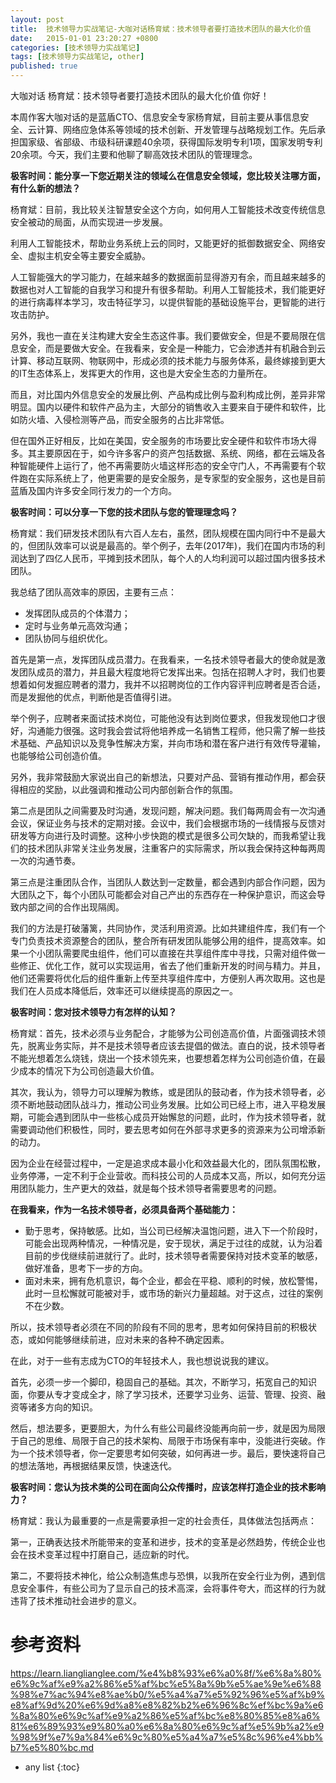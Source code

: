 ```yaml
---
layout: post
title:  技术领导力实战笔记-大咖对话杨育斌：技术领导者要打造技术团队的最大化价值
date:   2015-01-01 23:20:27 +0800
categories: [技术领导力实战笔记]
tags: [技术领导力实战笔记, other]
published: true
---
```




大咖对话 杨育斌：技术领导者要打造技术团队的最大化价值
你好！

本周作客大咖对话的是蓝盾CTO、信息安全专家杨育斌，目前主要从事信息安全、云计算、网络应急体系等领域的技术创新、开发管理与战略规划工作。先后承担国家级、省部级、市级科研课题40余项，获得国际发明专利1项，国家发明专利20余项。今天，我们主要和他聊了聊高效技术团队的管理理念。

**极客时间：能分享一下您近期关注的领域么在信息安全领域，您比较关注哪方面，有什么新的想法？**

杨育斌：目前，我比较关注智慧安全这个方向，如何用人工智能技术改变传统信息安全被动的局面，从而实现进一步发展。

利用人工智能技术，帮助业务系统上云的同时，又能更好的抵御数据安全、网络安全、虚拟主机安全等主要安全威胁。

人工智能强大的学习能力，在越来越多的数据面前显得游刃有余，而且越来越多的数据也对人工智能的自我学习和提升有很多帮助。利用人工智能技术，我们能更好的进行病毒样本学习，攻击特征学习，以提供智能的基础设施平台，更智能的进行攻击防护。

另外，我也一直在关注构建大安全生态这件事。我们要做安全，但是不要局限在信息安全，而是要做大安全。在我看来，安全是一种能力，它会渗透并有机融合到云计算、移动互联网、物联网中，形成必须的技术能力与服务体系，最终嫁接到更大的IT生态体系上，发挥更大的作用，这也是大安全生态的力量所在。

而且，对比国内外信息安全的发展比例、产品构成比例与盈利构成比例，差异非常明显。国内以硬件和软件产品为主，大部分的销售收入主要来自于硬件和软件，比如防火墙、入侵检测等产品，而安全服务的占比非常低。

但在国外正好相反，比如在美国，安全服务的市场要比安全硬件和软件市场大得多。其主要原因在于，如今许多客户的资产包括数据、系统、网络，都在云端及各种智能硬件上运行了，他不再需要防火墙这样形态的安全守门人，不再需要有个软件跑在实际系统上了，他更需要的是安全服务，是专家型的安全服务，这也是目前蓝盾及国内许多安全同行发力的一个方向。

**极客时间：可以分享一下您的技术团队与您的管理理念吗？**

杨育斌：我们研发技术团队有六百人左右，虽然，团队规模在国内同行中不是最大的，但团队效率可以说是最高的。举个例子，去年(2017年)，我们在国内市场的利润达到了四亿人民币，平摊到技术团队，每个人的人均利润可以超过国内很多技术团队。

我总结了团队高效率的原因，主要有三点：

* 发挥团队成员的个体潜力；
* 定时与业务单元高效沟通；
* 团队协同与组织优化。

首先是第一点，发挥团队成员潜力。在我看来，一名技术领导者最大的使命就是激发团队成员的潜力，并且最大程度地将它发挥出来。包括在招聘人才时，我们也要想着如何发掘应聘者的潜力，我并不以招聘岗位的工作内容评判应聘者是否合适，而是发掘他的优点，判断他是否值得引进。

举个例子，应聘者来面试技术岗位，可能他没有达到岗位要求，但我发现他口才很好，沟通能力很强。这时我会尝试将他培养成一名销售工程师，他只需了解一些技术基础、产品知识以及竞争性解决方案，并向市场和潜在客户进行有效传导灌输，也能够给公司创造价值。

另外，我非常鼓励大家说出自己的新想法，只要对产品、营销有推动作用，都会获得相应的奖励，以此强调和推动公司内部创新合作的氛围。

第二点是团队之间需要及时沟通，发现问题，解决问题。我们每两周会有一次沟通会议，保证业务与技术的定期对接。会议中，我们会根据市场的一线情报与反馈对研发等方向进行及时调整。这种小步快跑的模式是很多公司欠缺的，而我希望让我们的技术团队非常关注业务发展，注重客户的实际需求，所以我会保持这种每两周一次的沟通节奏。

第三点是注重团队合作，当团队人数达到一定数量，都会遇到内部合作问题，因为大团队之下，每个小团队可能都会对自己产出的东西存在一种保护意识，而这会导致内部之间的合作出现隔阂。

我们的方法是打破藩篱，共同协作，灵活利用资源。比如共建组件库，我们有一个专门负责技术资源整合的团队，整合所有研发团队能够公用的组件，提高效率。如果一个小团队需要爬虫组件，他们可以直接在共享组件库中寻找，只需对组件做一些修正、优化工作，就可以实现运用，省去了他们重新开发的时间与精力。并且，他们还需要将优化后的组件重新上传至共享组件库中，方便别人再次取用。这也是我们在人员成本降低后，效率还可以继续提高的原因之一。

**极客时间：您对技术领导力有怎样的认知？**

杨育斌：首先，技术必须与业务配合，才能够为公司创造高价值，片面强调技术领先，脱离业务实际，并不是技术领导者应该去提倡的做法。直白的说，技术领导者不能光想着怎么烧钱，烧出一个技术领先来，也要想着怎样为公司创造价值，在最少成本的情况下为公司创造最大价值。

其次，我认为，领导力可以理解为教练，或是团队的鼓动者，作为技术领导者，必须不断地鼓动团队战斗力，推动公司业务发展。比如公司已经上市，进入平稳发展期，可能会遇到团队中一些核心成员开始懈怠的问题，此时，作为技术领导者，就需要调动他们积极性，同时，要去思考如何在外部寻求更多的资源来为公司增添新的动力。

因为企业在经营过程中，一定是追求成本最小化和效益最大化的，团队氛围松散，业务停滞，一定不利于企业营收。而科技公司的人员成本又高，所以，如何充分运用团队能力，生产更大的效益，就是每个技术领导者需要思考的问题。

**在我看来，作为一名技术领导者，必须具备两个基础能力：**

* 勤于思考，保持敏感。比如，当公司已经解决温饱问题，进入下一个阶段时，可能会出现两种情况，一种情况是，安于现状，满足于过往的成就，认为沿着目前的步伐继续前进就行了。此时，技术领导者需要保持对技术变革的敏感，做好准备，思考下一步的方向。
* 面对未来，拥有危机意识，每个企业，都会在平稳、顺利的时候，放松警惕，此时一旦松懈就可能被对手，或市场的新兴力量超越。对于这点，过往的案例不在少数。

所以，技术领导者必须在不同的阶段有不同的思考，思考如何保持目前的积极状态，或如何能够继续前进，应对未来的各种不确定因素。

在此，对于一些有志成为CTO的年轻技术人，我也想说说我的建议。

首先，必须一步一个脚印，稳固自己的基础。其次，不断学习，拓宽自己的知识面，你要从专才变成全才，除了学习技术，还要学习业务、运营、管理、投资、融资等诸多方向的知识。

然后，想法要多，更要胆大，为什么有些公司最终没能再向前一步，就是因为局限于自己的思维、局限于自己的技术架构、局限于市场保有率中，没能进行突破。作为一个技术领导者，你一定要思考如何突破，如何再进一步。最后，要快速将自己的想法落地，再根据结果反馈，快速迭代。

**极客时间：您认为技术类的公司在面向公众传播时，应该怎样打造企业的技术影响力？**

杨育斌：我认为最重要的一点是需要承担一定的社会责任，具体做法包括两点：

第一，正确表达技术所能带来的变革和进步，技术的变革是必然趋势，传统企业也会在技术变革过程中打磨自己，适应新的时代。

第二，不要将技术神化，给公众制造焦虑与恐惧，以我所在安全行业为例，遇到信息安全事件，有些公司为了显示自己的技术高深，会将事件夸大，而这样的行为就违背了技术推动社会进步的意义。




# 参考资料

https://learn.lianglianglee.com/%e4%b8%93%e6%a0%8f/%e6%8a%80%e6%9c%af%e9%a2%86%e5%af%bc%e5%8a%9b%e5%ae%9e%e6%88%98%e7%ac%94%e8%ae%b0/%e5%a4%a7%e5%92%96%e5%af%b9%e8%af%9d%20%e6%9d%a8%e8%82%b2%e6%96%8c%ef%bc%9a%e6%8a%80%e6%9c%af%e9%a2%86%e5%af%bc%e8%80%85%e8%a6%81%e6%89%93%e9%80%a0%e6%8a%80%e6%9c%af%e5%9b%a2%e9%98%9f%e7%9a%84%e6%9c%80%e5%a4%a7%e5%8c%96%e4%bb%b7%e5%80%bc.md

* any list
{:toc}
